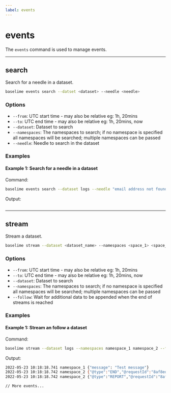 ```yaml
---
label: events
---
```


# events

The `events` command is used to manage events.

---

## search

Search for a needle in a dataset.

```bash #
baselime events search --datset <dataset> --needle <needle>
```

### Options

- `--from`: UTC start time - may also be relative eg: 1h, 20mins
- `--to`: UTC end time - may also be relative eg: 1h, 20mins, now
- `--dataset`: Dataset to search
- `--namespaces`: The namespaces to search; if no namespace is specified all namespaces will be searched; multiple namespaces can be passed
- `--needle`: Needle to search in the dataset

### Examples

#### Example 1: Search for a needle in a dataset

Command:

```bash #
baselime events search --dataset logs --needle "email address not found"
```

Output:

```bash #
```

---

## stream

Stream a dataset.

```bash #
baselime stream --dataset <dataset_name> --namespaces <space_1> <space_2>
```

### Options

- `--from`: UTC start time - may also be relative eg: 1h, 20mins
- `--to`: UTC end time - may also be relative eg: 1h, 20mins, now
- `--dataset`: Dataset to search
- `--namespaces`: The namespaces to search; if no namespace is specified all namespaces will be searched; multiple namespaces can be passed
- `--follow`: Wait for additional data to be appended when the end of streams is reached

### Examples

#### Example 1: Stream an follow a dataset

Command:

```bash #
baselime stream --dataset logs --namespaces namespace_1 namespace_2 --follow
```

Output:

```bash #
2022-05-23 10:18:18.741 namespace_1 {"message": "Test message"}
2022-05-23 10:18:18.742 namespace_2 {"@type":"END","@requestId":"8af8ed70-d252-4c8e-98c3-e7de57c51ed9"}
2022-05-23 10:18:18.742 namespace_2 {"@type":"REPORT","@requestId":"8af8ed70-d252-4c8e-98c3-e7de57c51ed9","@duration":91.35,"@billedDuration":92 "@memorySize":2048,"@maxMemoryUsed":100}

// More events... 
```
